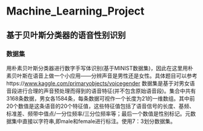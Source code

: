 # Machine_Learning_Project
## 基于贝叶斯分类器的语音性别识别
### 数据集
  用朴素贝叶斯分类器进行数字手写体识别(基于MINIST数据集)，因此在这里用朴素贝叶斯在语音上做一个小应用——分辨声音是男性还是女性。具体题目可以参考https://www.kaggle.com/primaryobjects/voicegender
  数据集是基于对男女语音段进行合理的声音预处理而得到的语音特征(并不包含原始语音段)。集合中共有3168条数据，男女各1584条，每条数据可视作一个长度为21的一维数组。其中前20个数值是这条语音的20个特征值，这些特征值包括了语音信号的长度、基频、标准差、频带中值点/一分位频率/三分位频率等；最后一个数值是性别标记。元数据集中直接以字符串,即male和female进行标注。使用7：3划分数据集。
